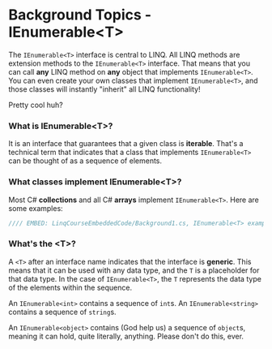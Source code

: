 # Background Topics - IEnumerable&lt;T&gt;

The `IEnumerable<T>` interface is central to LINQ. All LINQ methods are extension methods to the `IEnumerable<T>` interface. That means that you can call **any** LINQ method on **any** object that implements `IEnumerable<T>`. You can even create your own classes that implement `IEnumerable<T>`, and those classes will instantly "inherit" all LINQ functionality!

Pretty cool huh?

### What is IEnumerable&lt;T&gt;?
It is an interface that guarantees that a given class is **iterable**. That's a technical term that indicates that a class that implements `IEnumerable<T>` can be thought of as a sequence of elements.

### What classes implement IEnumerable&lt;T&gt;?
Most C# **collections** and all C# **arrays** implement `IEnumerable<T>`. Here are some examples:

```csharp
//// EMBED: LinqCourseEmbeddedCode/Background1.cs, IEnumerable<T> examples
```

### What's the &lt;T&gt;?
A `<T>` after an interface name indicates that the interface is **generic**. This means that it can be used with any data type, and the `T` is a placeholder for that data type. In the case of `IEnumerable<T>`, the `T` represents the data type of the elements within the sequence.

An `IEnumerable<int>` contains a sequence of `int`s. An `IEnumerable<string>` contains a sequence of `string`s.

An `IEnumerable<object>` contains (God help us) a sequence of `object`s, meaning it can hold, quite literally, anything. Please don't do this, ever.